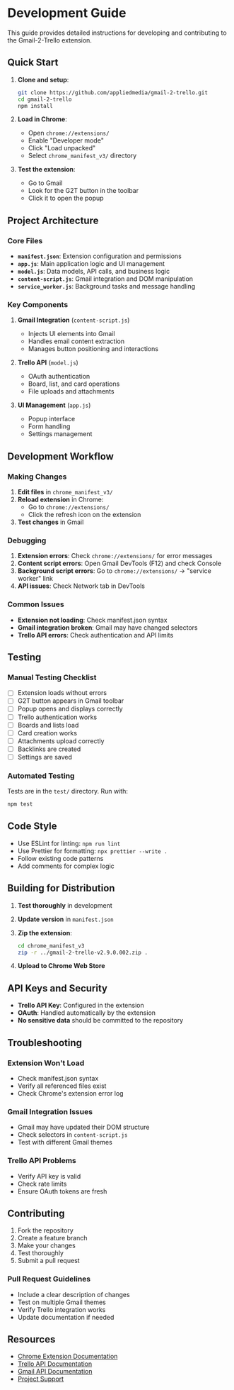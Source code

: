 # Development Guide

This guide provides detailed instructions for developing and contributing to the Gmail-2-Trello extension.

## Quick Start

1. **Clone and setup**:

   ```zsh
   git clone https://github.com/appliedmedia/gmail-2-trello.git
   cd gmail-2-trello
   npm install
   ```

2. **Load in Chrome**:

   - Open `chrome://extensions/`
   - Enable "Developer mode"
   - Click "Load unpacked"
   - Select `chrome_manifest_v3/` directory

3. **Test the extension**:
   - Go to Gmail
   - Look for the G2T button in the toolbar
   - Click it to open the popup

## Project Architecture

### Core Files

- **`manifest.json`**: Extension configuration and permissions
- **`app.js`**: Main application logic and UI management
- **`model.js`**: Data models, API calls, and business logic
- **`content-script.js`**: Gmail integration and DOM manipulation
- **`service_worker.js`**: Background tasks and message handling

### Key Components

1. **Gmail Integration** (`content-script.js`)

   - Injects UI elements into Gmail
   - Handles email content extraction
   - Manages button positioning and interactions

2. **Trello API** (`model.js`)

   - OAuth authentication
   - Board, list, and card operations
   - File uploads and attachments

3. **UI Management** (`app.js`)
   - Popup interface
   - Form handling
   - Settings management

## Development Workflow

### Making Changes

1. **Edit files** in `chrome_manifest_v3/`
2. **Reload extension** in Chrome:
   - Go to `chrome://extensions/`
   - Click the refresh icon on the extension
3. **Test changes** in Gmail

### Debugging

1. **Extension errors**: Check `chrome://extensions/` for error messages
2. **Content script errors**: Open Gmail DevTools (F12) and check Console
3. **Background script errors**: Go to `chrome://extensions/` → "service worker" link
4. **API issues**: Check Network tab in DevTools

### Common Issues

- **Extension not loading**: Check manifest.json syntax
- **Gmail integration broken**: Gmail may have changed selectors
- **Trello API errors**: Check authentication and API limits

## Testing

### Manual Testing Checklist

- [ ] Extension loads without errors
- [ ] G2T button appears in Gmail toolbar
- [ ] Popup opens and displays correctly
- [ ] Trello authentication works
- [ ] Boards and lists load
- [ ] Card creation works
- [ ] Attachments upload correctly
- [ ] Backlinks are created
- [ ] Settings are saved

### Automated Testing

Tests are in the `test/` directory. Run with:

```zsh
npm test
```

## Code Style

- Use ESLint for linting: `npm run lint`
- Use Prettier for formatting: `npx prettier --write .`
- Follow existing code patterns
- Add comments for complex logic

## Building for Distribution

1. **Test thoroughly** in development
2. **Update version** in `manifest.json`
3. **Zip the extension**:

   ```zsh
   cd chrome_manifest_v3
   zip -r ../gmail-2-trello-v2.9.0.002.zip .
   ```

4. **Upload to Chrome Web Store**

## API Keys and Security

- **Trello API Key**: Configured in the extension
- **OAuth**: Handled automatically by the extension
- **No sensitive data** should be committed to the repository

## Troubleshooting

### Extension Won't Load

- Check manifest.json syntax
- Verify all referenced files exist
- Check Chrome's extension error log

### Gmail Integration Issues

- Gmail may have updated their DOM structure
- Check selectors in `content-script.js`
- Test with different Gmail themes

### Trello API Problems

- Verify API key is valid
- Check rate limits
- Ensure OAuth tokens are fresh

## Contributing

1. Fork the repository
2. Create a feature branch
3. Make your changes
4. Test thoroughly
5. Submit a pull request

### Pull Request Guidelines

- Include a clear description of changes
- Test on multiple Gmail themes
- Verify Trello integration works
- Update documentation if needed

## Resources

- [Chrome Extension Documentation](https://developer.chrome.com/docs/extensions/)
- [Trello API Documentation](https://developer.atlassian.com/cloud/trello/)
- [Gmail API Documentation](https://developers.google.com/gmail/api)
- [Project Support](https://g2t.support)
